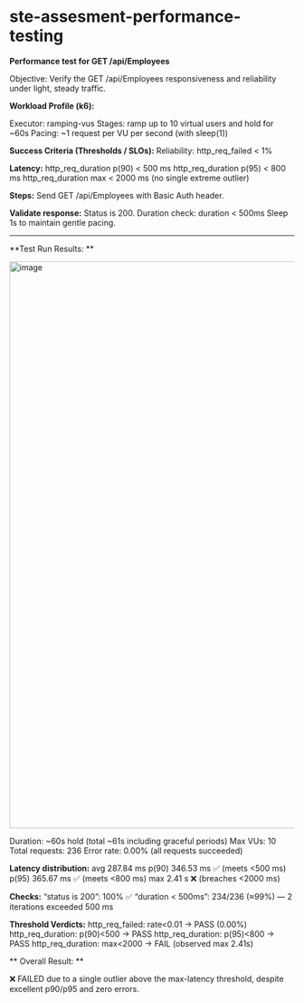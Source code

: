 # ste-assesment-performance-testing

**Performance test for GET /api/Employees**

Objective: Verify the GET /api/Employees responsiveness and reliability under light, steady traffic.

**Workload Profile (k6):**

Executor: ramping-vus
Stages: ramp up to 10 virtual users and hold for ~60s 
Pacing: ~1 request per VU per second (with sleep(1))


**Success Criteria (Thresholds / SLOs):**
Reliability: http_req_failed < 1%

**Latency:**
http_req_duration p(90) < 500 ms
http_req_duration p(95) < 800 ms
http_req_duration max < 2000 ms (no single extreme outlier)

**Steps:**
Send GET /api/Employees with Basic Auth header.

**Validate response:**
Status is 200.
Duration check: duration < 500ms
Sleep 1s to maintain gentle pacing.

----------------------------------------------------------------------------------------------------------------------------------

**Test Run Results: **

<img width="1109" height="1000" alt="image" src="https://github.com/user-attachments/assets/ace34248-961d-4a91-8ead-29ab0bf6c6fc" />

Duration: ~60s hold (total ~61s including graceful periods)
Max VUs: 10
Total requests: 236
Error rate: 0.00% (all requests succeeded)

**Latency distribution:**
avg 287.84 ms
p(90) 346.53 ms ✅ (meets <500 ms)
p(95) 365.67 ms ✅ (meets <800 ms)
max 2.41 s ❌ (breaches <2000 ms)

**Checks:**
“status is 200”: 100% ✅
“duration < 500ms”: 234/236 (≈99%) — 2 iterations exceeded 500 ms

**Threshold Verdicts:**
http_req_failed: rate<0.01 → PASS (0.00%)
http_req_duration: p(90)<500 → PASS
http_req_duration: p(95)<800 → PASS
http_req_duration: max<2000 → FAIL (observed max 2.41s)

**
Overall Result: **

❌ FAILED due to a single outlier above the max-latency threshold, despite excellent p90/p95 and zero errors.
